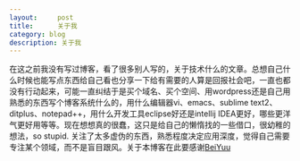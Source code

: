 ```yaml
---
layout:     post
title:      关于我
category: blog
description: 关于我
---
```


在这之前我没有写过博客，看了很多别人写的，关于技术什么的文章。总想自己什么时候也能写点东西给自己看也分享一下给有需要的人算是回报社会吧，一直也都没有行动起来，可能一直纠结于是买个域名、买个空间、用wordpress还是自己用熟悉的东西写个博客系统什么的，用什么编辑器vi、emacs、sublime text2、ditplus、notepad++，用什么开发工具eclipse好还是intellij IDEA更好，哪些更洋气更好用等等。现在想想真的很蠢，这只是给自己的懒惰找的一些借口，很幼稚的想法，so stupid. 关注了太多虚伪的东西，熟悉程度决定应用深度，觉得自己需要专注某个领域，而不是盲目跟风。关于本博客在此要感谢[BeiYuu]

[BeiYuu]:    http://beiyuu.com  "BeiYuu"